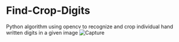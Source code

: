 # Find-Crop-Digits
Python algorithm using opencv to recognize and crop individual hand written digits in a given image
![Capture](https://user-images.githubusercontent.com/57767833/167048247-1994e6a2-ba66-4732-8752-272c9ae088b1.PNG)
